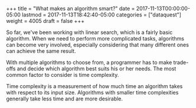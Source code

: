 +++
title = "What makes an algorithm smart?"
date = 2017-11-13T00:00:00-05:00
lastmod = 2017-11-13T18:42:40-05:00
categories = ["dataquest"]
weight = 4005
draft = false
+++

So far, we've been working with linear search, which is a fairly basic algorithm. When we need to perform more complicated tasks, algorithms can become very involved, especially considering that many different ones can achieve the same result.

With multiple algorithms to choose from, a programmer has to make trade-offs and decide which algorithm best suits his or her needs. The most common factor to consider is time complexity.

Time complexity is a measurement of how much time an algorithm takes with respect to its input size. Algorithms with smaller time complexities generally take less time and are more desirable.
